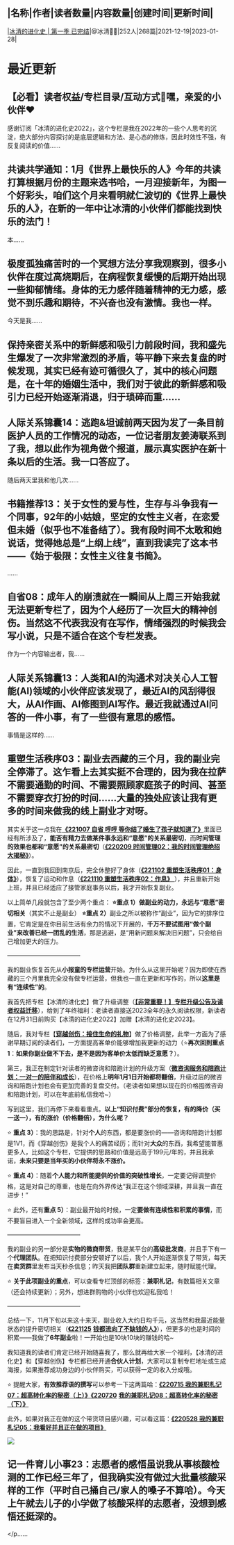 |名称|作者|读者数量|内容数量|创建时间|更新时间|
---
|[冰清的进化史 | 第一季 已完结](https://xiaobot.net/p/evolution?refer=0b133df9-27dc-423b-8101-639049001c13)|@冰清🧚🏻|252人|268篇|2021-12-19|2023-01-28|

# 最近更新
## 【必看】读者权益/专栏目录/互动方式🎀嘿，亲爱的小伙伴❤
感谢订阅「冰清的进化史2022」，这个专栏是我在2022年的一些个人思考的沉淀，绝大部分内容探讨的是底层逻辑和方法、是心态的修炼，因此时效性不强，有反复阅读的价值......
## 共读共学通知：1月《世界上最快乐的人》今年的共读打算根据月份的主题来选书哈，一月迎接新年，为图一个好彩头，咱们这个月来看明就仁波切的《世界上最快乐的人》，在新的一年中让冰清的小伙伴们都能找到快乐的法门！

本......
## 极度孤独痛苦时的一个冥想方法分享我观察到，很多小伙伴在度过高烧期后，在病程恢复缓慢的后期开始出现一些抑郁情绪。身体的无力感伴随着精神的无力感，感觉不到乐趣和期待，不兴奋也没有激情。我也一样。

今天是我......
## 保持亲密关系中的新鲜感和吸引力前段时间，我和盛先生爆发了一次非常激烈的矛盾，等平静下来去复盘的时候发现，其实已经有迹可循很久了，其中的核心问题是，在十年的婚姻生活中，我们对于彼此的新鲜感和吸引力已经开始逐渐消退，归于琐碎而重......
## 人际关系锦囊14：逃跑&amp;坦诚前两天因为发了一条目前医护人员的工作情况的动态，一位记者朋友姜涛联系到了我，想以此作为视角做个报道，展示真实医护在新十条以后的生活。我一口答应了。

随后两天里我和他几次......
## 书籍推荐13：关于女性的爱与性，生存与斗争我有一个同事，92年的小姑娘，坚定的女性主义者，在恋爱但未婚（似乎也不准备结了）。我有段时间不太敢和她说话，觉得她总是“上纲上线”，直到我读完了这本书——《始于极限：女性主义往复书简》。
......
## 自省08：成年人的崩溃就在一瞬间从上周三开始我就无法更新专栏了，因为个人经历了一次巨大的精神创伤。当然这不代表我没有在写作，情绪强烈的时候我会写小说，只是不适合在这个专栏发表。

作为一个内容输出者，我......
## 人际关系锦囊13：人类和AI的沟通术对决关心人工智能(AI)领域的小伙伴应该发现了，最近AI的风刮得很大，从AI作画、AI修图到AI写作。最近我就通过AI问答的一件小事，有了一些很有意思的感悟。

事情是这样的......
## 重塑生活秩序03：副业去西藏的三个月，我的副业完全停滞了。这乍看上去其实挺不合理的，因为我在拉萨不需要通勤的时间、不需要照顾家庭孩子的时间、甚至不需要穿衣打扮的时间……大量的独处应该让我有更多的时间来做我的线上副业才对呀。

其实关于这一点我在<a target="_blank" rel="noopener noreferrer nofollow" href="https://xiaobot.net/post/6c93f11b-cf61-4035-8fb6-e99b95f94177"><strong>《221007 自省 哼哼 等你结了婚生了孩子就知道了》</strong></a>里面已经有所涉及了，<strong>能否有精力去做某件事永远和“意愿”的关系最密切</strong>，而<strong>时间管理的效果也都和“意愿”的关系最密切</strong>（<a target="_blank" rel="noopener noreferrer nofollow" href="https://xiaobot.net/post/b5dc0a36-9730-4c50-87f8-b93f68ba41d7"><strong>《220209 时间管理02：我的时间管理绝招大揭秘》</strong></a>）。

因此，一直到我回到南京后，完全休整好了身体（<a target="_blank" rel="noopener noreferrer nofollow" href="https://xiaobot.net/post/e704ac41-713e-4428-b325-6d56a41b1e06"><strong>《221102 重塑生活秩序01：身体》</strong></a>），恢复了运动和作息（<a target="_blank" rel="noopener noreferrer nofollow" href="https://xiaobot.net/post/e704ac41-713e-4428-b325-6d56a41b1e06"><strong>《221110 </strong></a><a target="_blank" rel="noopener noreferrer nofollow" href="https://xiaobot.net/post/2db1807b-8341-455a-bf53-23f52a0aa4ac"><strong>重塑生活秩序02：作息》 </strong></a>），并且重新开始上班，并且已经适应了接管家庭事务以后，我才开始恢复副业。

以上简单几段就包含了至少两个重点：
<strong>⭐重点 1）做副业的动力，永远与“意愿”密切相关</strong>（其实不止是副业）
<strong>⭐重点 2）</strong>副业之所以被称作“副业”，因为它的排序位置，它肯定是在你目前生活有余力的情况下开展的，<strong>千万不要试图用“做个副业”来改善已经一团乱的生活</strong>，那是逃避，是“用新问题来解决旧问题”，只会给自己增加更大的压力。

————————————

我的副业恢复首先从<strong>小报童的专栏运营</strong>开始。为什么从这里开始呢？因为即使在西藏的三个月里我完全没有做专栏运营，但我也一直在更新和写作的，所以<strong>这里是有“连续性”的</strong>。

我首先把专栏【冰清的进化史】做了升级调整（<a target="_blank" rel="noopener noreferrer nofollow" href="https://xiaobot.net/post/4e0ba097-c1b0-400e-9cc6-c7bbd017f7e1"><strong>【非常重要！】专栏升级公告及读者权益迁移</strong></a>），给到了年终福利：老读者直接送2023全年的永久阅读权限，新读者在12月31日前购买【冰清的进化史2022】加赠【冰清的进化史2023】。

随后，我对专栏【<a target="_blank" rel="noopener noreferrer nofollow" href="https://xiaobot.net/p/gift"><strong>穿越创伤：接住生命的礼物</strong></a>】做了价格调整，此举一方面为了感谢早期订阅的读者们，一方面提高客单价能够增加我更新的动力（⭐<strong>再次回到重点 1</strong>：<strong>如果你副业做不下去，是不是因为客单价太低而缺乏意愿？</strong>）。

第三，我正在制定针对读者的微咨询和陪跑计划的升级方案（<a target="_blank" rel="noopener noreferrer nofollow" href="https://xiaobot.net/post/00a26b33-cabb-429f-a3c6-65a2d19f4529"><strong>微咨询服务和陪跑计划：一对一的陪伴和成长</strong></a>），在价格上<strong>明年1月1日开始都将翻倍</strong>，升级过后的微咨询和陪跑计划也会有更加完善的复盘交付。（老读者如果想以现在的价格囤微咨询和陪跑计划，可以在年底前私信我哈~）

写到这里，我们再停下来看看重点。<strong>以上“知识付费”部分的恢复，有的降价（买一送一），有的涨价（价格翻倍），为什么呢？</strong>

⭐ <strong>重点 3）</strong>：我的思路是，针对<strong>个人</strong>的东西，都是要涨价的——咨询和陪跑计划都是1V1，而《穿越创伤》是我个人的痛苦经历；而针对<strong>大众</strong>的东西，我希望能普惠更多人，比如这个专栏，它提供的思路和价值是远高于199元/年的，并且我承诺，<strong>未来只要是当年买的小伙伴将永不涨价。</strong>

⭐ <strong>重点 4）</strong>：随着<strong>个人能力和所能提供的价值的突破性增长</strong>，一定要记得调整价格，这是对自己的尊重，也是在向外界传达“我正在这个领域深耕，并且我一直在进步！”

⭐ 此外，还有<strong>重点 5）</strong>：副业最开始的时候，一定<strong>要做有连续性和积累的事情</strong>，而不要盲目进入一个全新领域，这样的成功率会更高。

————————————

我的副业的另一部分是<strong>实物的微商带货</strong>，我是某平台的<strong>高级批发商</strong>，并且手下有一个<strong>代理团队</strong>。在把知识付费部分安顿好了以后，我个人开始逐渐恢复了带货，每天在<strong>卖货群</strong>里发布当天秒杀信息；昨天我把<strong>团队群</strong>重新建立起来，随时赋能代理。

⭐ <strong>关于此项副业的重点</strong>，可以查看专栏顶部的标签：<strong>兼职札记</strong>，有数篇相关文章（还会持续更新）；另外，想进群购物的小伙伴也欢迎私我哈！

————————————

总结一下，11月下旬以来这十来天，副业收入大约日均千元，这当然和我最近能量状态的提升密切相关（<a target="_blank" rel="noopener noreferrer nofollow" href="https://xiaobot.net/post/ea2f457e-375e-4705-abd9-6c69061e8184"><strong>《221125</strong></a> <a target="_blank" rel="noopener noreferrer nofollow" href="https://xiaobot.net/post/ea2f457e-375e-4705-abd9-6c69061e8184"><strong>钱都流向了不缺钱的人》</strong></a>），但更多的也是时间的积累——我做了<strong>6年副业</strong>啦！一开始也是10块10块的赚钱的哈~

我知道我的读者们肯定已经开始随喜我了，那么就再给大家一个福利，【冰清的进化史】和【穿越创伤】专栏都已经开通<strong>合伙人计划</strong>，大家可以复制专栏地址或生成海报，如果推荐成功身边的小伙伴购买，可以获得一定的收入分成哦。

⭐ 提醒大家，<strong>有效推荐语的撰写</strong>可以参考一下这两篇哈：<a target="_blank" rel="noopener noreferrer nofollow" href="https://xiaobot.net/post/f25e41a2-a89d-4c33-8f45-add1bf7cd1a5"><strong>《220715 我的兼职札记07：超高转化率的秘密（上）》</strong></a><a target="_blank" rel="noopener noreferrer nofollow" href="https://xiaobot.net/post/e2743894-51f9-4d0c-8220-677b4c04bc45"><strong>《220720</strong></a> <a target="_blank" rel="noopener noreferrer nofollow" href="https://xiaobot.net/post/e2743894-51f9-4d0c-8220-677b4c04bc45"><strong>我的兼职札记08：超高转化率的秘密（下）》</strong></a>

此外，如果对我正在做的这个带货项目感兴趣，可以看这篇：<a target="_blank" rel="noopener noreferrer nofollow" href="https://xiaobot.net/post/af4d475a-4e8b-4b6b-bb6f-f8bde0aa1435"><strong>《220528 我的兼职札记05：我看好并且正在做的项目》</strong></a>

<img src="https://static.xiaobot.net/file/2022-12-02/4432/dcdd1840d25a565d52d3107ea109a6ae.jpeg">

## 记一件育儿小事23：志愿者的感悟虽说我从事核酸检测的工作已经三年了，但我确实没有做过大批量核酸采样的工作（平时自己捅自己/家人的嗓子不算哈）。今天上午就去儿子的小学做了核酸采样的志愿者，没想到感悟还挺深的。
</p......

